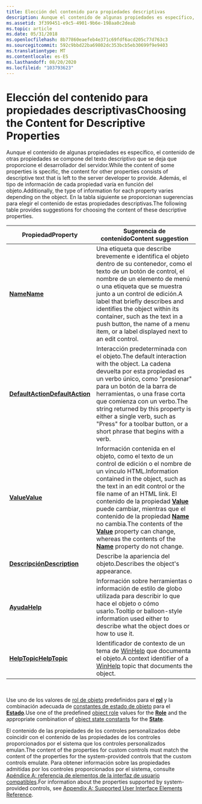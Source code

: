 ```yaml
---
title: Elección del contenido para propiedades descriptivas
description: Aunque el contenido de algunas propiedades es específico, el contenido de otras propiedades se compone del texto descriptivo que se deja que proporcione el desarrollador del servidor.
ms.assetid: 3f399451-e9c5-4901-9b6e-198aa0c2deab
ms.topic: article
ms.date: 05/31/2018
ms.openlocfilehash: 8b77860eaefeb4e371c69fdf6acd205c77d763c3
ms.sourcegitcommit: 592c9bbd22ba69802dc353bcb5eb30699f9e9403
ms.translationtype: MT
ms.contentlocale: es-ES
ms.lasthandoff: 08/20/2020
ms.locfileid: "103793623"
---
```

# <a name="choosing-the-content-for-descriptive-properties"></a><span data-ttu-id="75864-103">Elección del contenido para propiedades descriptivas</span><span class="sxs-lookup"><span data-stu-id="75864-103">Choosing the Content for Descriptive Properties</span></span>

<span data-ttu-id="75864-104">Aunque el contenido de algunas propiedades es específico, el contenido de otras propiedades se compone del texto descriptivo que se deja que proporcione el desarrollador del servidor.</span><span class="sxs-lookup"><span data-stu-id="75864-104">While the content of some properties is specific, the content for other properties consists of descriptive text that is left to the server developer to provide.</span></span> <span data-ttu-id="75864-105">Además, el tipo de información de cada propiedad varía en función del objeto.</span><span class="sxs-lookup"><span data-stu-id="75864-105">Additionally, the type of information for each property varies depending on the object.</span></span> <span data-ttu-id="75864-106">En la tabla siguiente se proporcionan sugerencias para elegir el contenido de estas propiedades descriptivas.</span><span class="sxs-lookup"><span data-stu-id="75864-106">The following table provides suggestions for choosing the content of these descriptive properties.</span></span>



| <span data-ttu-id="75864-107">Propiedad</span><span class="sxs-lookup"><span data-stu-id="75864-107">Property</span></span>                                        | <span data-ttu-id="75864-108">Sugerencia de contenido</span><span class="sxs-lookup"><span data-stu-id="75864-108">Content suggestion</span></span>                                                                                                                                                                                                                                                    |
|-------------------------------------------------|-----------------------------------------------------------------------------------------------------------------------------------------------------------------------------------------------------------------------------------------------------------------------|
| [<span data-ttu-id="75864-109">**Name**</span><span class="sxs-lookup"><span data-stu-id="75864-109">**Name**</span></span>](name-property.md)                   | <span data-ttu-id="75864-110">Una etiqueta que describe brevemente e identifica el objeto dentro de su contenedor, como el texto de un botón de control, el nombre de un elemento de menú o una etiqueta que se muestra junto a un control de edición.</span><span class="sxs-lookup"><span data-stu-id="75864-110">A label that briefly describes and identifies the object within its container, such as the text in a push button, the name of a menu item, or a label displayed next to an edit control.</span></span>                                                                              |
| [<span data-ttu-id="75864-111">**DefaultAction**</span><span class="sxs-lookup"><span data-stu-id="75864-111">**DefaultAction**</span></span>](defaultaction-property.md) | <span data-ttu-id="75864-112">Interacción predeterminada con el objeto.</span><span class="sxs-lookup"><span data-stu-id="75864-112">The default interaction with the object.</span></span> <span data-ttu-id="75864-113">La cadena devuelta por esta propiedad es un verbo único, como "presionar" para un botón de la barra de herramientas, o una frase corta que comienza con un verbo.</span><span class="sxs-lookup"><span data-stu-id="75864-113">The string returned by this property is either a single verb, such as "Press" for a toolbar button, or a short phrase that begins with a verb.</span></span>                                                                               |
| [<span data-ttu-id="75864-114">**Value**</span><span class="sxs-lookup"><span data-stu-id="75864-114">**Value**</span></span>](value-property.md)                 | <span data-ttu-id="75864-115">Información contenida en el objeto, como el texto de un control de edición o el nombre de un vínculo HTML.</span><span class="sxs-lookup"><span data-stu-id="75864-115">Information contained in the object, such as the text in an edit control or the file name of an HTML link.</span></span> <span data-ttu-id="75864-116">El contenido de la propiedad [**Value**](value-property.md) puede cambiar, mientras que el contenido de la propiedad [**Name**](name-property.md) no cambia.</span><span class="sxs-lookup"><span data-stu-id="75864-116">The contents of the [**Value**](value-property.md) property can change, whereas the contents of the [**Name**](name-property.md) property do not change.</span></span> |
| [<span data-ttu-id="75864-117">**Descripción**</span><span class="sxs-lookup"><span data-stu-id="75864-117">**Description**</span></span>](description-property.md)     | <span data-ttu-id="75864-118">Describe la apariencia del objeto.</span><span class="sxs-lookup"><span data-stu-id="75864-118">Describes the object's appearance.</span></span>                                                                                                                                                                                                                                    |
| [<span data-ttu-id="75864-119">**Ayuda**</span><span class="sxs-lookup"><span data-stu-id="75864-119">**Help**</span></span>](help-property.md)                   | <span data-ttu-id="75864-120">Información sobre herramientas o información de estilo de globo utilizada para describir lo que hace el objeto o cómo usarlo.</span><span class="sxs-lookup"><span data-stu-id="75864-120">Tooltip or balloon-style information used either to describe what the object does or how to use it.</span></span>                                                                                                                                                                   |
| [<span data-ttu-id="75864-121">**HelpTopic**</span><span class="sxs-lookup"><span data-stu-id="75864-121">**HelpTopic**</span></span>](helptopic-property.md)         | <span data-ttu-id="75864-122">Identificador de contexto de un tema de [WinHelp](/windows/win32/api/winuser/nf-winuser-winhelpa) que documenta el objeto.</span><span class="sxs-lookup"><span data-stu-id="75864-122">A context identifier of a [WinHelp](/windows/win32/api/winuser/nf-winuser-winhelpa) topic that documents the object.</span></span>                                                                                                                                                 |



 

<span data-ttu-id="75864-123">Use uno de los valores de [rol de objeto](object-roles.md) predefinidos para el [**rol**](role-property.md) y la combinación adecuada de [constantes de estado de objeto](object-state-constants.md) para el [**Estado**](state-property.md).</span><span class="sxs-lookup"><span data-stu-id="75864-123">Use one of the predefined [object role](object-roles.md) values for the [**Role**](role-property.md) and the appropriate combination of [object state constants](object-state-constants.md) for the [**State**](state-property.md).</span></span>

<span data-ttu-id="75864-124">El contenido de las propiedades de los controles personalizados debe coincidir con el contenido de las propiedades de los controles proporcionados por el sistema que los controles personalizados emulan.</span><span class="sxs-lookup"><span data-stu-id="75864-124">The content of the properties for custom controls must match the content of the properties for the system-provided controls that the custom controls emulate.</span></span> <span data-ttu-id="75864-125">Para obtener información sobre las propiedades admitidas por los controles proporcionados por el sistema, consulte [Apéndice A: referencia de elementos de la interfaz de usuario compatibles](appendix-a--supported-user-interface-elements-reference.md).</span><span class="sxs-lookup"><span data-stu-id="75864-125">For information about the properties supported by system-provided controls, see [Appendix A: Supported User Interface Elements Reference](appendix-a--supported-user-interface-elements-reference.md).</span></span>

 

 